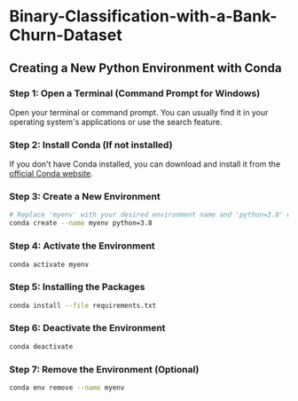 # Binary-Classification-with-a-Bank-Churn-Dataset

## Creating a New Python Environment with Conda

### Step 1: Open a Terminal (Command Prompt for Windows)

Open your terminal or command prompt. You can usually find it in your operating system's applications or use the search feature.

### Step 2: Install Conda (If not installed)

If you don't have Conda installed, you can download and install it from the [official Conda website](https://docs.conda.io/projects/conda/en/latest/user-guide/install/index.html).

### Step 3: Create a New Environment

```bash
# Replace 'myenv' with your desired environment name and 'python=3.8' with your desired Python version
conda create --name myenv python=3.8
```
### Step 4: Activate the Environment

```bash
conda activate myenv
```
### Step 5: Installing the Packages

```bash
conda install --file requirements.txt
```
### Step 6: Deactivate the Environment

```bash
conda deactivate
```
### Step 7: Remove the Environment (Optional)

```bash
conda env remove --name myenv
```
